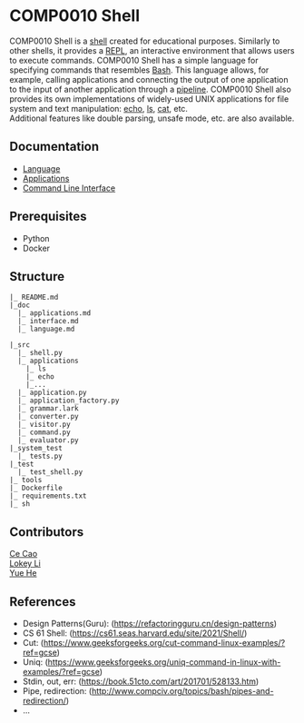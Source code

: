 # COMP0010 Shell

COMP0010 Shell is a [shell](https://en.wikipedia.org/wiki/Shell_(computing)) created for educational purposes. Similarly to other shells, it provides a [REPL](https://en.wikipedia.org/wiki/Read%E2%80%93eval%E2%80%93print_loop), an interactive environment that allows users to execute commands. COMP0010 Shell has a simple language for specifying commands that resembles [Bash](https://en.wikipedia.org/wiki/Bash_(Unix_shell)). This language allows, for example, calling applications and connecting the output of one application to the input of another application through a [pipeline](https://en.wikipedia.org/wiki/Pipeline_(Unix)). COMP0010 Shell also provides its own implementations of widely-used UNIX applications for file system and text manipulation: [echo](https://en.wikipedia.org/wiki/Echo_(command)), [ls](https://en.wikipedia.org/wiki/Ls), [cat](https://en.wikipedia.org/wiki/Cat_(Unix)), etc.  
Additional features like double parsing, unsafe mode, etc. are also available.

## Documentation

- [Language](doc/language.md)
- [Applications](doc/applications.md)
- [Command Line Interface](doc/interface.md)

## Prerequisites

- Python
- Docker

## Structure

```
|_ README.md
|_doc 
  |_ applications.md 
  |_ interface.md 
  |_ language.md
 
|_src  
  |_ shell.py 
  |_ applications 
    |_ ls  
    |_ echo  
    |_...  
  |_ application.py
  |_ application_factory.py
  |_ grammar.lark
  |_ converter.py
  |_ visitor.py
  |_ command.py
  |_ evaluator.py
|_system_test  
  |_ tests.py
|_test  
  |_ test_shell.py
|_ tools  
|_ Dockerfile  
|_ requirements.txt  
|_ sh  
```

## Contributors

[Ce Cao](<https://github.com/cyndereN>)  
[Lokey Li](<https://github.com/Lokeyli>)  
[Yue He](<https://github.com/hiiamyue>)  

## References

- Design Patterns(Guru): (<https://refactoringguru.cn/design-patterns>)
- CS 61 Shell: (<https://cs61.seas.harvard.edu/site/2021/Shell/>)
- Cut: (<https://www.geeksforgeeks.org/cut-command-linux-examples/?ref=gcse>)
- Uniq: (<https://www.geeksforgeeks.org/uniq-command-in-linux-with-examples/?ref=gcse>)
- Stdin, out, err: (<https://book.51cto.com/art/201701/528133.htm>)
- Pipe, redirection: (<http://www.compciv.org/topics/bash/pipes-and-redirection/>)
- ...  
